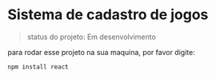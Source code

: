 <h1> Sistema de cadastro de jogos</h1>

> status do projeto: Em desenvolvimento

para rodar esse projeto na sua maquina, por favor digite:

```
npm install react 
```
